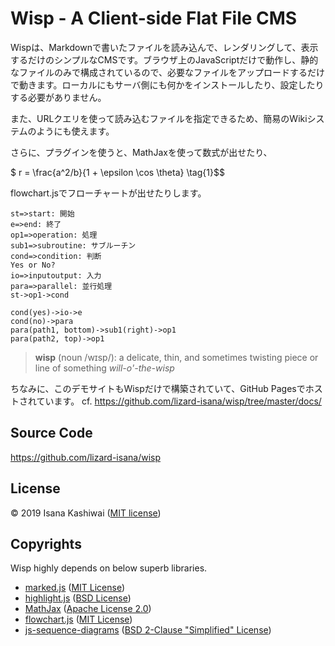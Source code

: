 # Wisp - A Client-side Flat File CMS

Wispは、Markdownで書いたファイルを読み込んで、レンダリングして、表示するだけのシンプルなCMSです。ブラウザ上のJavaScriptだけで動作し、静的なファイルのみで構成されているので、必要なファイルをアップロードするだけで動きます。ローカルにもサーバ側にも何かをインストールしたり、設定したりする必要がありません。

また、URLクエリを使って読み込むファイルを指定できるため、簡易のWikiシステムのようにも使えます。

さらに、プラグインを使うと、MathJaxを使って数式が出せたり、

$ r = \frac{a^2/b}{1 + \epsilon \cos \theta} \tag{1}$$

flowchart.jsでフローチャートが出せたりします。

```flowchart
st=>start: 開始
e=>end: 終了
op1=>operation: 処理
sub1=>subroutine: サブルーチン
cond=>condition: 判断
Yes or No?
io=>inputoutput: 入力
para=>parallel: 並行処理
st->op1->cond

cond(yes)->io->e
cond(no)->para
para(path1, bottom)->sub1(right)->op1
para(path2, top)->op1
```

> **wisp** (noun /wɪsp/):
> a delicate, thin, and sometimes twisting piece or line of something
> *will-o'-the-wisp*

ちなみに、このデモサイトもWispだけで構築されていて、GitHub Pagesでホストされています。
cf. https://github.com/lizard-isana/wisp/tree/master/docs/

## Source Code
https://github.com/lizard-isana/wisp

## License
&copy; 2019 Isana Kashiwai ([MIT license](https://github.com/lizard-isana/wisp/blob/master/LICENSE))

## Copyrights
Wisp highly depends on below superb libraries.
- [marked.js]( https://marked.js.org/ ) ([MIT License]( https://github.com/markedjs/marked/blob/master/LICENSE.md ))
- [highlight.js]( https://highlightjs.org/ ) ([BSD License]( https://github.com/highlightjs/highlight.js/blob/master/LICENSE ))
- [MathJax]( https://www.mathjax.org/ ) ([Apache License 2.0]( https://github.com/mathjax/MathJax/blob/master/LICENSE ))
- [flowchart.js]( https://flowchart.js.org/ ) ([MIT License]( https://github.com/adrai/flowchart.js/blob/master/license ))
- [js-sequence-diagrams]( https://bramp.github.io/js-sequence-diagrams/ ) ([BSD 2-Clause "Simplified" License]( https://github.com/bramp/js-sequence-diagrams/blob/master/LICENCE ))
